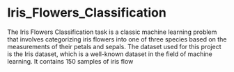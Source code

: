 # Iris_Flowers_Classification
The Iris Flowers Classification task is a classic machine learning problem that involves categorizing iris flowers into one of three species based on the measurements of their petals and sepals. The dataset used for this project is the Iris dataset, which is a well-known dataset in the field of machine learning. It contains 150 samples of iris flow
